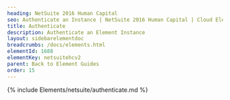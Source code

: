 ```yaml
---
heading: NetSuite 2016 Human Capital
seo: Authenticate an Instance | NetSuite 2016 Human Capital | Cloud Elements API Docs
title: Authenticate
description: Authenticate an Element Instance
layout: sidebarelementdoc
breadcrumbs: /docs/elements.html
elementId: 1688
elementKey: netsuitehcv2
parent: Back to Element Guides
order: 15
---
```


{% include Elements/netsuite/authenticate.md %}
